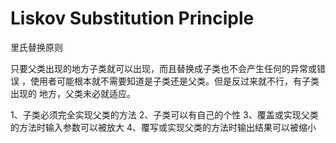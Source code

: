 # Liskov Substitution Principle

里氏替换原则

只要父类出现的地方子类就可以出现，而且替换成子类也不会产生任何的异常或错误
，使用者可能根本就不需要知道是子类还是父类。但是反过来就不行，有子类出现的
地方，父类未必就适应。

1、子类必须完全实现父类的方法
2、子类可以有自己的个性
3、覆盖或实现父类的方法时输入参数可以被放大
4、覆写或实现父类的方法时输出结果可以被缩小